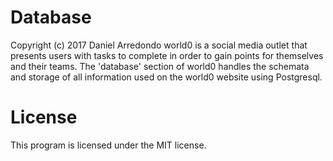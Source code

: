 # Database
Copyright (c) 2017 Daniel Arredondo
world0 is a social media outlet that presents users with tasks to complete in order to gain points for themselves and their teams.
The 'database' section of world0 handles the schemata and storage of all information used on the world0 website using Postgresql.

# License
This program is licensed under the MIT license.
